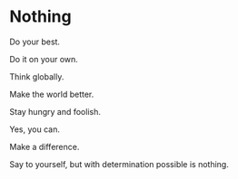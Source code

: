 # Nothing

Do your
best.

Do it on your
own.

Think
globally.

Make the world
better.

Stay hungry and
foolish.

Yes, you
can.

Make a
difference.

Say to yourself, but with determination
possible is nothing.
